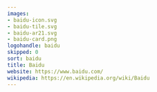 ```yaml
---
images:
- baidu-icon.svg
- baidu-tile.svg
- baidu-ar21.svg
- baidu-card.png
logohandle: baidu
skipped: 0
sort: baidu
title: Baidu
website: https://www.baidu.com/
wikipedia: https://en.wikipedia.org/wiki/Baidu
---
```

